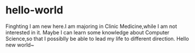 # hello-world
Finghting
I am new here.I am majoring in Clinic Medicine,while I am not interested in it.
Maybe I can learn some knowledge about Computer Science,so that I possiblly be
able to lead my life to different direction.
Hello new world~
